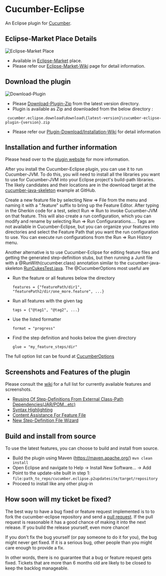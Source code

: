 # Cucumber-Eclipse

An Eclipse plugin for [Cucumber](http://cukes.info).


## Eclipse-Market Place Details

![Eclipse-Market Place](https://github.com/cucumber/cucumber-eclipse/blob/gh-pages/images/EclipseMarketPPlace.png)

- Available in [Eclipse-Market](https://marketplace.eclipse.org/content/cucumber-eclipse-plugin) place.
- Please refer our [Eclipse-Market-Wiki](https://github.com/cucumber/cucumber-eclipse/wiki/Eclipse-Market-Place-For-Cucumber-Eclipse-Plugin) page for detail information.

## Download the plugin
![Download-Plugin](https://github.com/cucumber/cucumber-eclipse/blob/gh-pages/images/Download.png)
- Please [Download-Plugin-Zip](https://github.com/cucumber/cucumber-eclipse/tree/master/cucumber.eclipse.download/download) from the latest version directory.
- Plugin is available as Zip and downloaded from the below directory : 
```gherkin
 cucumber.eclipse.download\download\{latest-version}\cucumber-eclipse-plugin-{version}.zip
```
- Please refer our [Plugin-Download/Installation-Wiki](https://github.com/cucumber/cucumber-eclipse/wiki/Download-and-Install-Plugin-From-Zip) for detail information

## Installation and further information

Please head over to the [plugin website](http://cucumber.github.com/cucumber-eclipse) for more information.

After you install the Cucumber-Eclipse plugin, you can use it to run Cucumber-JVM. To do this, you will need to install all the libraries you want to use for Cucumber-JVM into your Eclipse project's build-path libraries. The likely candidates and their locations are in the download target at the [cucumber-java-skeleton](https://github.com/cucumber/cucumber-java-skeleton/blob/master/build.xml) example at GitHub.

Create a new feature file by selecting New => File from the menu and naming it with a ".feature" suffix to bring up the Feature Editor. After typing in the Gherkin code for a test, select Run => Run to invoke Cucumber-JVM on that feature. This will also create a run configuration, which you can modify and rename by selecting Run => Run Configurarations.... Tags are not available in Cucumber-Eclipse, but you can organize your features into directories and select the Feature Path that you want the run configuration to use. You can execute run configurations from the Run => Run History menu.

Another alternative is to use Cucumber-Eclipse for editing feature files and getting the generated step-definition stubs, but then running a Junit file with a @RunWith(cucumber.class) annotation similar to the cucumber-java-skeleton [RunCukesTest.java](https://github.com/cucumber/cucumber-java-skeleton/blob/master/src/test/java/skeleton/RunCukesTest.java). The @CucumberOptions most useful are

* Run the feature or all features below the directory
  ```gherkin
  features = {"featurePath/dir1", "featurePath2/dir/one_more.feature", ...}
  ```

* Run all features with the given tag
  ```gherkin
  tags = {"@tag1", "@tag2", ...}
  ```

* Use the listed formatter
  ```gherkin
  format = "progress"
  ```

* Find the step definition and hooks below the given directory
  ```gherkin
  glue = "my_feature_steps/dir"
  ```

The full option list can be found at [CucumberOptions](https://github.com/cucumber/cucumber-jvm/blob/master/core/src/main/java/cucumber/api/CucumberOptions.java)

## Screenshots and Features of the plugin

Please consult the [wiki](https://github.com/cucumber/cucumber-eclipse/wiki) for a full list for currently available features and screenshots.
- [Reusing Of Step-Definitions From External Class-Path Dependencies(JAR/POM...etc)](https://github.com/cucumber/cucumber-eclipse/wiki/Reusing-Of-Step-Definitions-From-External-Class-Path-Dependencies(JAR-POM...etc))
- [Syntax Highlighting](https://github.com/cucumber/cucumber-eclipse/wiki/I18n-Syntax-highlighting)
- [Content Assistance For Feature File](https://github.com/cucumber/cucumber-eclipse/wiki/Content-Assistance-for-feature-file)
- [New Step-Definition File Wizard](https://github.com/cucumber/cucumber-eclipse/wiki/New-Step-Definition-File-Wizard)

## Build and install from source

To use the latest features, you can choose to build and install from source.

- Build the plugin using Maven (https://maven.apache.org/) <code>mvn clean install</code>
- Open Eclipse and navigate to Help -> Install New Software... -> Add
- Point to the update-site built in step 1: <code>file:path_to_repo/cucumber.eclipse.p2updatesite/target/repository</code>
- Proceed to install like any other plug-in

## How soon will my ticket be fixed?

The best way to have a bug fixed or feature request implemented is to
to fork the cucumber-eclipse repository and send a
[pull request](http://help.github.com/send-pull-requests/).
If the pull request is reasonable it has a good chance of
making it into the next release. If you build the release yourself, even more chance!

If you don't fix the bug yourself (or pay someone to do it for you), the bug might never get fixed. If it is a serious
bug, other people than you might care enough to provide a fix.

In other words, there is no guarantee that a bug or feature request gets fixed. Tickets that are more than 6 months old
are likely to be closed to keep the backlog manageable.
